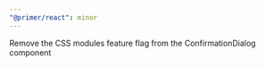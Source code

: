```yaml
---
"@primer/react": minor
---
```


Remove the CSS modules feature flag from the ConfirmationDialog component

